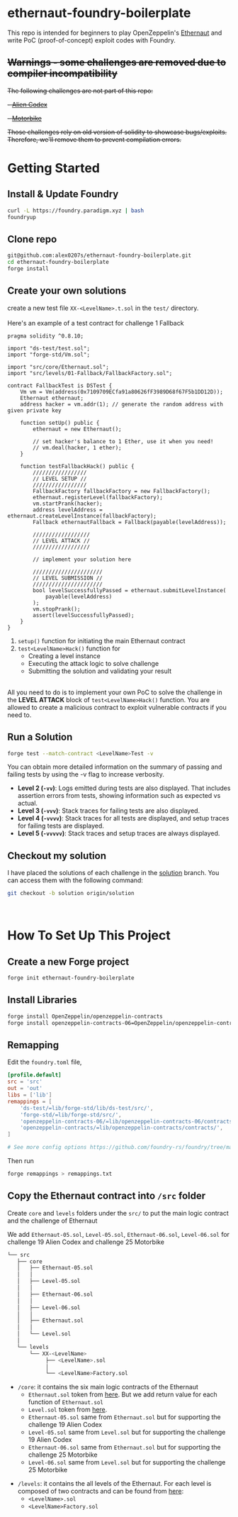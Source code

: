 # ethernaut-foundry-boilerplate

This repo is intended for beginners to play OpenZeppelin's [Ethernaut]('https://ethernaut.openzeppelin.com/') and write PoC (proof-of-concept) exploit codes with Foundry.

## ~~Warnings - some challenges are removed due to compiler incompatibility~~

~~The following challenges are not part of this repo:~~

~~- [Alien Codex](https://ethernaut.openzeppelin.com/level/0x40055E69E7EB12620c8CCBCCAb1F187883301c30)~~

~~- [Motorbike](https://ethernaut.openzeppelin.com/level/0x9b261b23cE149422DE75907C6ac0C30cEc4e652A)~~

~~Those challenges rely on old version of solidity to showcase bugs/exploits. Therefore, we'll remove them to prevent compilation errors.~~

# Getting Started

## Install & Update Foundry

```sh
curl -L https://foundry.paradigm.xyz | bash
foundryup
```

## Clone repo

```sh
git@github.com:alex0207s/ethernaut-foundry-boilerplate.git
cd ethernaut-foundry-boilerplate
forge install
```

## Create your own solutions

create a new test file `XX-<LevelName>.t.sol` in the `test/` directory. </br></br>Here's an example of a test contract for challenge 1 Fallback

```solidity
pragma solidity ^0.8.10;

import "ds-test/test.sol";
import "forge-std/Vm.sol";

import "src/core/Ethernaut.sol";
import "src/levels/01-Fallback/FallbackFactory.sol";

contract FallbackTest is DSTest {
    Vm vm = Vm(address(0x7109709ECfa91a80626fF3989D68f67F5b1DD12D));
    Ethernaut ethernaut;
    address hacker = vm.addr(1); // generate the random address with given private key

    function setUp() public {
        ethernaut = new Ethernaut();

        // set hacker's balance to 1 Ether, use it when you need!
        // vm.deal(hacker, 1 ether);
    }

    function testFallbackHack() public {
        /////////////////
        // LEVEL SETUP //
        /////////////////
        FallbackFactory fallbackFactory = new FallbackFactory();
        ethernaut.registerLevel(fallbackFactory);
        vm.startPrank(hacker);
        address levelAddress = ethernaut.createLevelInstance(fallbackFactory);
        Fallback ethernautFallback = Fallback(payable(levelAddress));

        //////////////////
        // LEVEL ATTACK //
        //////////////////

        // implement your solution here

        //////////////////////
        // LEVEL SUBMISSION //
        //////////////////////
        bool levelSuccessfullyPassed = ethernaut.submitLevelInstance(
            payable(levelAddress)
        );
        vm.stopPrank();
        assert(levelSuccessfullyPassed);
    }
}
```

1. `setup()` function for initiating the main Ethernaut contract
2. `test<LevelName>Hack()` function for
    - Creating a level instance
    - Executing the attack logic to solve challenge
    - Submitting the solution and validating your result

</br>All you need to do is to implement your own PoC to solve the challenge in the **LEVEL ATTACK** block of `test<LevelName>Hack()` function. You are allowed to create a malicious contract to exploit vulnerable contracts if you need to.

## Run a Solution

```sh
forge test --match-contract <LevelName>Test -v
```

You can obtain more detailed information on the summary of passing and failing tests by using the -v flag to increase verbosity.

-   **Level 2 (`-vv`)**: Logs emitted during tests are also displayed. That includes assertion errors from tests, showing information such as expected vs actual.
-   **Level 3 (`-vvv`)**: Stack traces for failing tests are also displayed.
-   **Level 4 (`-vvvv`)**: Stack traces for all tests are displayed, and setup traces for failing tests are displayed.
-   **Level 5 (`-vvvvv`)**: Stack traces and setup traces are always displayed.

## Checkout my solution

I have placed the solutions of each challenge in the [solution](https://github.com/alex0207s/ethernaut-foundry-boilerplate/tree/solution) branch. You can access them with the following command:

```sh
git checkout -b solution origin/solution
```

</br>

# How To Set Up This Project

## Create a new Forge project

```sh
forge init ethernaut-foundry-boilerplate
```

## Install Libraries

```sh
forge install OpenZeppelin/openzeppelin-contracts
forge install openzeppelin-contracts-06=OpenZeppelin/openzeppelin-contracts@v3.4.0
```

## Remapping

Edit the `foundry.toml` file,

```toml
[profile.default]
src = 'src'
out = 'out'
libs = ['lib']
remappings = [
    'ds-test/=lib/forge-std/lib/ds-test/src/',
    'forge-std/=lib/forge-std/src/',
    'openzeppelin-contracts-06/=lib/openzeppelin-contracts-06/contracts/',
    'openzeppelin-contracts/=lib/openzeppelin-contracts/contracts/',
]

# See more config options https://github.com/foundry-rs/foundry/tree/master/config
```

Then run

```sh
forge remappings > remappings.txt
```

## Copy the Ethernaut contract into `/src` folder

Create `core` and `levels` folders under the `src/` to put the main logic contract and the challenge of Ethernaut

We add `Ethernaut-05.sol`, `Level-05.sol`, `Ethernaut-06.sol`, `Level-06.sol` for challenge 19 Alien Codex and challenge 25 Motorbike

```bash
└── src
   ├── core
   │   ├── Ethernaut-05.sol
   │   │
   │   ├── Level-05.sol
   │   │
   │   ├── Ethernaut-06.sol
   │   │
   │   ├── Level-06.sol
   │   │
   │   ├── Ethernaut.sol
   │   │
   │   └── Level.sol
   │
   └── levels
       └── XX-<LevelName>
            ├── <LevelName>.sol
            │
            └── <LevelName>Factory.sol
```

-   `/core`: it contains the six main logic contracts of the Ethernaut
    -   `Ethernaut.sol` token from [here](https://github.com/OpenZeppelin/ethernaut/blob/master/contracts/contracts/Ethernaut.sol). But we add return value for each function of `Ethernaut.sol`
    -   `Level.sol` token from [here](https://github.com/OpenZeppelin/ethernaut/blob/master/contracts/contracts/levels/base/Level.sol).
    -   `Ethernaut-05.sol` same from `Ethernaut.sol` but for supporting the challenge 19 Alien Codex
    -   `Level-05.sol` same from `Level.sol` but for supporting the challenge 19 Alien Codex
    -   `Ethernaut-06.sol` same from `Ethernaut.sol` but for supporting the challenge 25 Motorbike
    -   `Level-06.sol` same from `Level.sol` but for supporting the challenge 25 Motorbike

*   `/levels`: it contains the all levels of the Ethernaut. For each level is composed of two contracts and can be found from [here](https://github.com/OpenZeppelin/ethernaut/tree/master/contracts/contracts/levels):
    -   `<LevelName>.sol`
    -   `<LevelName>Factory.sol`

